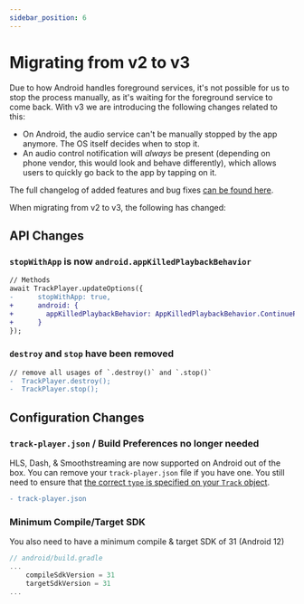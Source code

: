 ```yaml
---
sidebar_position: 6
---
```


# Migrating from v2 to v3

Due to how Android handles foreground services, it's not possible for us to stop the process manually, as it's waiting for the foreground service to come back. With v3 we are introducing the following changes related to this:

- On Android, the audio service can't be manually stopped by the app anymore.
    The OS itself decides when to stop it.
- An audio control notification will *always* be present (depending on phone
    vendor, this would look and behave differently), which allows users to
    quickly go back to the app by tapping on it.

The full changelog of added features and bug fixes [can be found here](https://github.com/evergrace-co/react-native-track-player/releases/tag/v3.0).

When migrating from v2 to v3, the following has changed:


## API Changes

### `stopWithApp` is now `android.appKilledPlaybackBehavior` 

```diff
// Methods
await TrackPlayer.updateOptions({
-      stopWithApp: true,
+      android: {
+        appKilledPlaybackBehavior: AppKilledPlaybackBehavior.ContinuePlayback
+      }
});
```

### `destroy` and `stop` have been removed

```diff
// remove all usages of `.destroy()` and `.stop()`
-  TrackPlayer.destroy();
-  TrackPlayer.stop();
```

## Configuration Changes

### `track-player.json` / Build Preferences no longer needed

HLS, Dash, & Smoothstreaming are now supported on Android out of the box. You
can remove your `track-player.json` file if you have one. You still need to
ensure that [the correct `type` is specified on your `Track`
object](./api/objects/track.md).

```diff
- track-player.json
```

### Minimum Compile/Target SDK

You also need to have a minimum compile & target SDK of 31 (Android 12)

```groovy
// android/build.gradle
...
    compileSdkVersion = 31
    targetSdkVersion = 31
...
```
